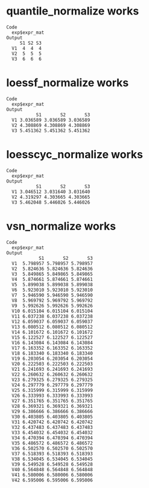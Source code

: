 # quantile_normalize works

    Code
      exp$expr_mat
    Output
         S1 S2 S3
      V1  4  4  4
      V2  5  5  5
      V3  6  6  6

# loessf_normalize works

    Code
      exp$expr_mat
    Output
               S1       S2       S3
      V1 3.036589 3.036589 3.036589
      V2 4.308869 4.308869 4.308869
      V3 5.451362 5.451362 5.451362

# loesscyc_normalize works

    Code
      exp$expr_mat
    Output
               S1       S2       S3
      V1 3.046512 3.031640 3.031640
      V2 4.319297 4.303665 4.303665
      V3 5.462048 5.446026 5.446026

# vsn_normalize works

    Code
      exp$expr_mat
    Output
                S1       S2       S3
      V1  5.798957 5.798957 5.798957
      V2  5.824636 5.824636 5.824636
      V3  5.849865 5.849865 5.849865
      V4  5.874661 5.874661 5.874661
      V5  5.899038 5.899038 5.899038
      V6  5.923010 5.923010 5.923010
      V7  5.946590 5.946590 5.946590
      V8  5.969792 5.969792 5.969792
      V9  5.992626 5.992626 5.992626
      V10 6.015104 6.015104 6.015104
      V11 6.037238 6.037238 6.037238
      V12 6.059037 6.059037 6.059037
      V13 6.080512 6.080512 6.080512
      V14 6.101672 6.101672 6.101672
      V15 6.122527 6.122527 6.122527
      V16 6.143084 6.143084 6.143084
      V17 6.163352 6.163352 6.163352
      V18 6.183340 6.183340 6.183340
      V19 6.203054 6.203054 6.203054
      V20 6.222503 6.222503 6.222503
      V21 6.241693 6.241693 6.241693
      V22 6.260632 6.260632 6.260632
      V23 6.279325 6.279325 6.279325
      V24 6.297779 6.297779 6.297779
      V25 6.315999 6.315999 6.315999
      V26 6.333993 6.333993 6.333993
      V27 6.351765 6.351765 6.351765
      V28 6.369321 6.369321 6.369321
      V29 6.386666 6.386666 6.386666
      V30 6.403805 6.403805 6.403805
      V31 6.420742 6.420742 6.420742
      V32 6.437483 6.437483 6.437483
      V33 6.454032 6.454032 6.454032
      V34 6.470394 6.470394 6.470394
      V35 6.486572 6.486572 6.486572
      V36 6.502570 6.502570 6.502570
      V37 6.518393 6.518393 6.518393
      V38 6.534045 6.534045 6.534045
      V39 6.549528 6.549528 6.549528
      V40 6.564848 6.564848 6.564848
      V41 6.580006 6.580006 6.580006
      V42 6.595006 6.595006 6.595006

